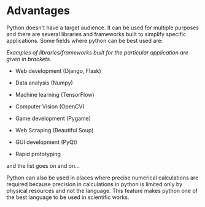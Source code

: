 # Advantages

Python doesn't have a target audience. It can be used for multiple purposes and there are several
libraries and frameworks built to  simplify specific applications. Some fields where python can be best
used are:

*Examples of libraries/frameworks built for the particular application are given in brackets.*

* Web development (Django, Flask)

* Data analysis (Numpy)

* Machine learning (TensorFlow)

* Computer Vision (OpenCV)

* Game development (Pygame)

* Web Scraping (Beautiful Soup)

* GUI development (PyQt)

* Rapid prototyping

and the list goes on and on...

Python can also be used in places where precise numerical calculations are required because precision
in calculations in python is limited only by physical resources and not the language. This feature
makes python one of the best language to be used in scientific works.
